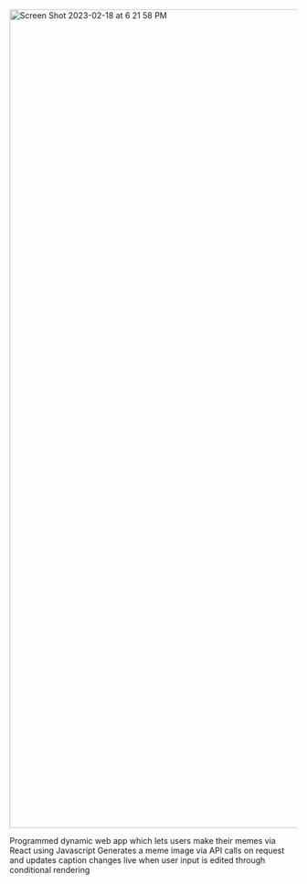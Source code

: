 <img width="1434" alt="Screen Shot 2023-02-18 at 6 21 58 PM" src="https://user-images.githubusercontent.com/44295921/219903769-e054fa19-07ab-4e05-9091-31a144afd02f.png">

Programmed dynamic web app which lets users make their memes via React using Javascript
Generates a meme image via API calls on request and updates caption changes live when user input is edited through conditional rendering
